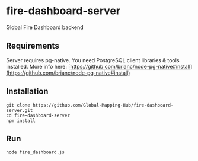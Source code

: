 # fire-dashboard-server
 Global Fire Dashboard backend

## Requirements
Server requires pg-native. You need PostgreSQL client libraries & tools installed. More info here: [https://github.com/brianc/node-pg-native#install](https://github.com/brianc/node-pg-native#install)

## Installation
```shell
git clone https://github.com/Global-Mapping-Hub/fire-dashboard-server.git
cd fire-dashboard-server
npm install
```

## Run
```shell
node fire_dashboard.js
```